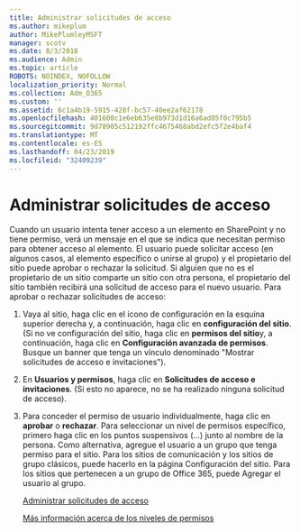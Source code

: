 ```yaml
---
title: Administrar solicitudes de acceso
ms.author: mikeplum
author: MikePlumleyMSFT
manager: scotv
ms.date: 8/3/2018
ms.audience: Admin
ms.topic: article
ROBOTS: NOINDEX, NOFOLLOW
localization_priority: Normal
ms.collection: Adm_O365
ms.custom: ''
ms.assetid: 6c1a4b19-5915-428f-bc57-40ee2af62178
ms.openlocfilehash: 401600c1e6eb635e8b973d1d16a6ad05f0c795b5
ms.sourcegitcommit: 9d78905c512192ffc4675468abd2efc5f2e4baf4
ms.translationtype: MT
ms.contentlocale: es-ES
ms.lasthandoff: 04/23/2019
ms.locfileid: "32409239"
---
```

# <a name="manage-access-requests"></a>Administrar solicitudes de acceso

Cuando un usuario intenta tener acceso a un elemento en SharePoint y no tiene permiso, verá un mensaje en el que se indica que necesitan permiso para obtener acceso al elemento. El usuario puede solicitar acceso (en algunos casos, al elemento específico o unirse al grupo) y el propietario del sitio puede aprobar o rechazar la solicitud. Si alguien que no es el propietario de un sitio comparte un sitio con otra persona, el propietario del sitio también recibirá una solicitud de acceso para el nuevo usuario. Para aprobar o rechazar solicitudes de acceso:
  
1. Vaya al sitio, haga clic en el icono de configuración en la esquina superior derecha y, a continuación, haga clic en **configuración del sitio**. (Si no ve configuración del sitio, haga clic en **permisos del sitio**y, a continuación, haga clic en **Configuración avanzada de permisos**. Busque un banner que tenga un vínculo denominado "Mostrar solicitudes de acceso e invitaciones").
    
2. En **Usuarios y permisos**, haga clic en **Solicitudes de acceso e invitaciones**. (Si esto no aparece, no se ha realizado ninguna solicitud de acceso).
    
3. Para conceder el permiso de usuario individualmente, haga clic en **aprobar** o **rechazar**. Para seleccionar un nivel de permisos específico, primero haga clic en los puntos suspensivos (...) junto al nombre de la persona. Como alternativa, agregue el usuario a un grupo que tenga permiso para el sitio. Para los sitios de comunicación y los sitios de grupo clásicos, puede hacerlo en la página Configuración del sitio. Para los sitios que pertenecen a un grupo de Office 365, puede Agregar el usuario al grupo.
    
    [Administrar solicitudes de acceso](https://go.microsoft.com/fwlink/?linkid=2008747)
    
    [Más información acerca de los niveles de permisos](https://go.microsoft.com/fwlink/?linkid=867071)
    

